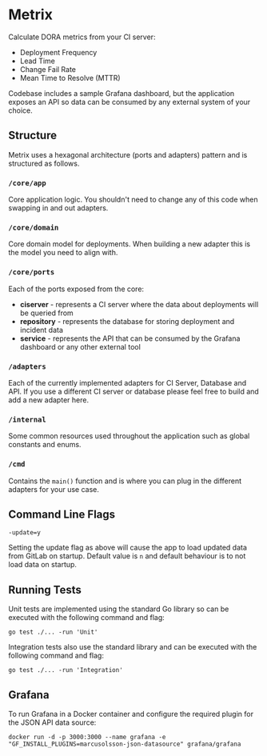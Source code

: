 # Metrix

Calculate DORA metrics from your CI server:

- Deployment Frequency
- Lead Time
- Change Fail Rate
- Mean Time to Resolve (MTTR)

Codebase includes a sample Grafana dashboard, but the application exposes an API so data can be consumed by any external system of your choice.

## Structure

Metrix uses a hexagonal architecture (ports and adapters) pattern and is structured as follows.

### `/core/app`

Core application logic. You shouldn't need to change any of this code when swapping in and out adapters.

### `/core/domain`

Core domain model for deployments. When building a new adapter this is the model you need to align with.

### `/core/ports`

Each of the ports exposed from the core:

- **ciserver** - represents a CI server where the data about deployments will be queried from
- **repository** - represents the database for storing deployment and incident data
- **service** - represents the API that can be consumed by the Grafana dashboard or any other external tool

### `/adapters`

Each of the currently implemented adapters for CI Server, Database and API. If you use a different CI server or database please feel free to build and add a new adapter here.

### `/internal`

Some common resources used throughout the application such as global constants and enums.

### `/cmd`

Contains the `main()` function and is where you can plug in the different adapters for your use case.

## Command Line Flags

```
-update=y
```

Setting the update flag as above will cause the app to load updated data from GitLab on startup. Default value is `n` and default behaviour is to not load data on startup.

## Running Tests

Unit tests are implemented using the standard Go library so can be executed with the following command and flag:

```
go test ./... -run 'Unit'
```

Integration tests also use the standard library and can be executed with the following command and flag:

```
go test ./... -run 'Integration'
```

## Grafana

To run Grafana in a Docker container and configure the required plugin for the JSON API data source:

```
docker run -d -p 3000:3000 --name grafana -e "GF_INSTALL_PLUGINS=marcusolsson-json-datasource" grafana/grafana
```
